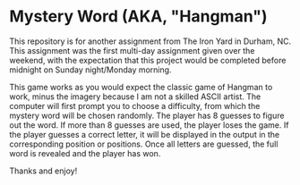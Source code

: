 # Mystery Word (AKA, "Hangman")

This repository is for another assignment from The Iron Yard in Durham, NC. This assignment was the first multi-day assignment given over the weekend, with the expectation that this project would be completed before midnight on Sunday night/Monday morning.

This game works as you would expect the classic game of Hangman to work, minus the imagery because I am not a skilled ASCII artist. The computer will first prompt you to choose a difficulty, from which the mystery word will be chosen randomly. The player has 8 guesses to figure out the word. If more than 8 guesses are used, the player loses the game. If the player guesses a correct letter, it will be displayed in the output in the corresponding position or positions. Once all letters are guessed, the full word is revealed and the player has won.

Thanks and enjoy!
